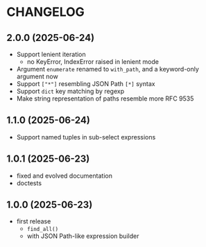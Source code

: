 # CHANGELOG

## 2.0.0 (2025-06-24)

- Support lenient iteration
  - no KeyError, IndexError raised in lenient mode
- Argument `enumerate` renamed to `with_path`, and a keyword-only argument now
- Support `["*"]` resembling JSON Path `[*]` syntax
- Support `dict` key matching by regexp
- Make string representation of paths resemble more RFC 9535

## 1.1.0 (2025-06-24)

- Support named tuples in sub-select expressions

## 1.0.1 (2025-06-23)

- fixed and evolved documentation
- doctests

## 1.0.0 (2025-06-23)

- first release
  - `find_all()`
  - with JSON Path-like expression builder
